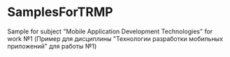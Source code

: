 # SamplesForTRMP
Sample for subject "Mobile Application Development Technologies" for work №1 (Пример для дисциплины "Технологии разработки мобильных приложений" для работы №1)
